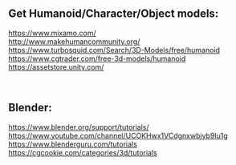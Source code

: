 <br>

## Get Humanoid/Character/Object models:

https://www.mixamo.com/ \
http://www.makehumancommunity.org/ \
https://www.turbosquid.com/Search/3D-Models/free/humanoid \
https://www.cgtrader.com/free-3d-models/humanoid \
https://assetstore.unity.com/ 

<br>

## Blender:

https://www.blender.org/support/tutorials/ \
https://www.youtube.com/channel/UCOKHwx1VCdgnxwbjyb9Iu1g \
https://www.blenderguru.com/tutorials \
https://cgcookie.com/categories/3d/tutorials
